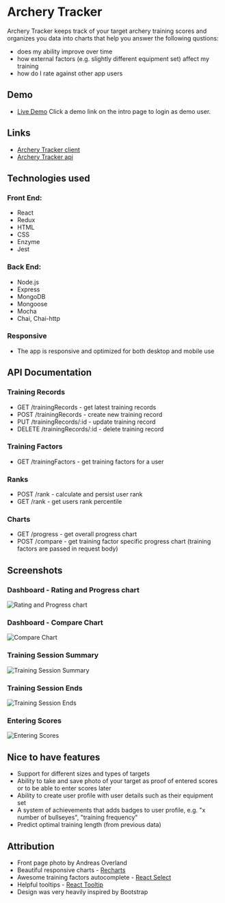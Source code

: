 # Archery Tracker

Archery Tracker keeps track of your target archery training scores and organizes you data into charts that help you answer the following qustions:

- does my ability improve over time
- how external factors (e.g. slightly different equipment set) affect my training
- how do I rate against other app users

## Demo

- [Live Demo](https://frozen-springs-98416.herokuapp.com/)
  Click a demo link on the intro page to login as demo user.

## Links

- [Archery Tracker client](https://github.com/carabus/archery-tracker-client)
- [Archery Tracker api](https://github.com/carabus/archery-tracker-api)

## Technologies used

### Front End:

- React
- Redux
- HTML
- CSS
- Enzyme
- Jest

### Back End:

- Node.js
- Express
- MongoDB
- Mongoose
- Mocha
- Chai, Chai-http

### Responsive

- The app is responsive and optimized for both desktop and mobile use

## API Documentation

### Training Records

- GET /trainingRecords - get latest training records
- POST /trainingRecords - create new training record
- PUT /trainingRecords/:id - update training record
- DELETE /trainingRecords/:id - delete training record

### Training Factors

- GET /trainingFactors - get training factors for a user

### Ranks

- POST /rank - calculate and persist user rank
- GET /rank - get users rank percentile

### Charts

- GET /progress - get overall progress chart
- POST /compare - get training factor specific progress chart (training factors are passed in request body)

## Screenshots

### Dashboard - Rating and Progress chart

![Rating and Progress chart](https://raw.githubusercontent.com/carabus/archery-tracker-client/master/screenshots/progress.png)

### Dashboard - Compare Chart

![Compare Chart](https://raw.githubusercontent.com/carabus/archery-tracker-client/master/screenshots/compare.png)

### Training Session Summary

![Training Session Summary](https://raw.githubusercontent.com/carabus/archery-tracker-client/master/screenshots/session-top.png)

### Training Session Ends

![Training Session Ends](https://raw.githubusercontent.com/carabus/archery-tracker-client/master/screenshots/session-ends.png)

### Entering Scores

![Entering Scores](https://raw.githubusercontent.com/carabus/archery-tracker-client/master/screenshots/enter-scores.png)

## Nice to have features

- Support for different sizes and types of targets
- Ability to take and save photo of your target as proof of entered scores or to be able to enter scores later
- Ability to create user profile with user details such as their equipment set
- A system of achievements that adds badges to user profile, e.g. "x number of bullseyes", "training frequency"
- Predict optimal training length (from previous data)

## Attribution

- Front page photo by Andreas Overland
- Beautiful responsive charts - [Recharts](http://recharts.org/)
- Awesome training factors autocomplete - [React Select](https://github.com/JedWatson/react-select)
- Helpful tooltips - [React Tooltip](https://github.com/wwayne/react-tooltip)
- Design was very heavily inspired by Bootstrap

